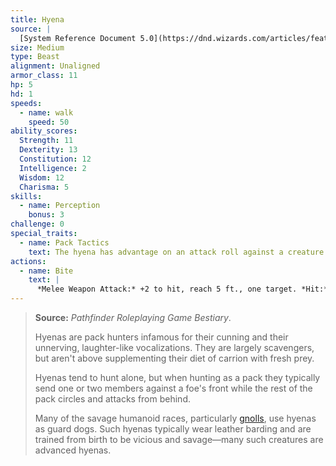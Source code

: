 ```yaml
---
title: Hyena
source: |
  [System Reference Document 5.0](https://dnd.wizards.com/articles/features/systems-reference-document-srd)
size: Medium
type: Beast
alignment: Unaligned
armor_class: 11
hp: 5
hd: 1
speeds:
  - name: walk
    speed: 50
ability_scores:
  Strength: 11
  Dexterity: 13
  Constitution: 12
  Intelligence: 2
  Wisdom: 12
  Charisma: 5
skills:
  - name: Perception
    bonus: 3
challenge: 0
special_traits:
  - name: Pack Tactics
    text: The hyena has advantage on an attack roll against a creature if at least one of the hyena's allies is within 5 feet of the creature and the ally isn't incapacitated.
actions:
  - name: Bite
    text: |
      *Melee Weapon Attack:* +2 to hit, reach 5 ft., one target. *Hit:* 3 (1d6) piercing damage.
---
```


> **Source:** *Pathfinder Roleplaying Game Bestiary*.
>
> Hyenas are pack hunters infamous for their cunning and their unnerving, laughter-like vocalizations. They are largely scavengers, but aren't above supplementing their diet of carrion with fresh prey.
>
> Hyenas tend to hunt alone, but when hunting as a pack they typically send one or two members against a foe's front while the rest of the pack circles and attacks from behind.
>
> Many of the savage humanoid races, particularly [gnolls](/monster/gnoll/), use hyenas as guard dogs. Such hyenas typically wear leather barding and are trained from birth to be vicious and savage—many such creatures are advanced hyenas.
